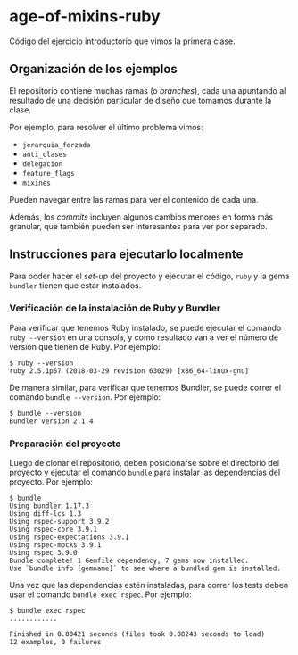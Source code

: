 # age-of-mixins-ruby

Código del ejercicio introductorio que vimos la primera clase.

## Organización de los ejemplos
El repositorio contiene muchas ramas (o _branches_), cada una apuntando al resultado de una decisión particular de diseño que tomamos durante la clase.

Por ejemplo, para resolver el último problema vimos:
- `jerarquia_forzada`
- `anti_clases`
- `delegacion`
- `feature_flags`
- `mixines`

Pueden navegar entre las ramas para ver el contenido de cada una.

Además, los _commits_ incluyen algunos cambios menores en forma más granular, que también pueden ser interesantes para ver por separado.

## Instrucciones para ejecutarlo localmente

Para poder hacer el _set-up_ del proyecto y ejecutar el código, `ruby` y la gema `bundler` tienen que estar instalados.

### Verificación de la instalación de Ruby y Bundler

Para verificar que tenemos Ruby instalado, se puede ejecutar el comando `ruby --version` en una consola, y como resultado van a ver el número de versión que tienen de Ruby.
Por ejemplo:

```
$ ruby --version
ruby 2.5.1p57 (2018-03-29 revision 63029) [x86_64-linux-gnu]
```

De manera similar, para verificar que tenemos Bundler, se puede correr el comando `bundle --version`.
Por ejemplo:

```
$ bundle --version
Bundler version 2.1.4
```

### Preparación del proyecto

Luego de clonar el repositorio, deben posicionarse sobre el directorio del proyecto y ejecutar el comando `bundle` para instalar las dependencias del proyecto.
Por ejemplo:
```
$ bundle
Using bundler 1.17.3
Using diff-lcs 1.3
Using rspec-support 3.9.2
Using rspec-core 3.9.1
Using rspec-expectations 3.9.1
Using rspec-mocks 3.9.1
Using rspec 3.9.0
Bundle complete! 1 Gemfile dependency, 7 gems now installed.
Use `bundle info [gemname]` to see where a bundled gem is installed.
```

Una vez que las dependencias estén instaladas, para correr los tests deben usar el comando `bundle exec rspec`.
Por ejemplo:
```
$ bundle exec rspec
............

Finished in 0.00421 seconds (files took 0.08243 seconds to load)
12 examples, 0 failures
```
